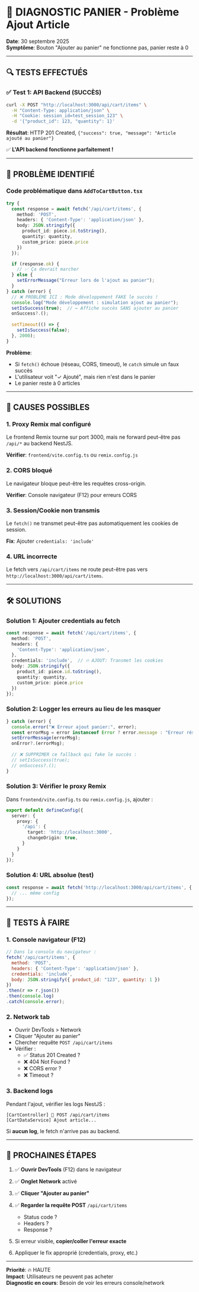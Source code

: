 # 🛒 DIAGNOSTIC PANIER - Problème Ajout Article

**Date**: 30 septembre 2025  
**Symptôme**: Bouton "Ajouter au panier" ne fonctionne pas, panier reste à 0

---

## 🔍 TESTS EFFECTUÉS

### ✅ Test 1: API Backend (SUCCÈS)
```bash
curl -X POST "http://localhost:3000/api/cart/items" \
  -H "Content-Type: application/json" \
  -H "Cookie: session_id=test_session_123" \
  -d '{"product_id": 123, "quantity": 1}'
```

**Résultat**: HTTP 201 Created, `{"success": true, "message": "Article ajouté au panier"}`

✅ **L'API backend fonctionne parfaitement !**

---

## 🐛 PROBLÈME IDENTIFIÉ

### Code problématique dans `AddToCartButton.tsx`

```typescript
try {
  const response = await fetch('/api/cart/items', {
    method: 'POST',
    headers: { 'Content-Type': 'application/json' },
    body: JSON.stringify({
      product_id: piece.id.toString(),
      quantity: quantity,
      custom_price: piece.price
    })
  });

  if (response.ok) {
    // ✅ Ça devrait marcher
  } else {
    setErrorMessage("Erreur lors de l'ajout au panier");
  }
} catch (error) {
  // ❌ PROBLÈME ICI : Mode développement FAKE le succès !
  console.log("Mode développement : simulation ajout au panier");
  setIsSuccess(true);  // ← Affiche succès SANS ajouter au panier
  onSuccess?.();
  
  setTimeout(() => {
    setIsSuccess(false);
  }, 2000);
}
```

**Problème**: 
- Si `fetch()` échoue (réseau, CORS, timeout), le `catch` simule un faux succès
- L'utilisateur voit "✓ Ajouté", mais rien n'est dans le panier
- Le panier reste à 0 articles

---

## 🔧 CAUSES POSSIBLES

### 1. Proxy Remix mal configuré
Le frontend Remix tourne sur port 3000, mais ne forward peut-être pas `/api/*` au backend NestJS.

**Vérifier**: `frontend/vite.config.ts` ou `remix.config.js`

### 2. CORS bloqué
Le navigateur bloque peut-être les requêtes cross-origin.

**Vérifier**: Console navigateur (F12) pour erreurs CORS

### 3. Session/Cookie non transmis
Le `fetch()` ne transmet peut-être pas automatiquement les cookies de session.

**Fix**: Ajouter `credentials: 'include'`

### 4. URL incorrecte
Le fetch vers `/api/cart/items` ne route peut-être pas vers `http://localhost:3000/api/cart/items`.

---

## 🛠️ SOLUTIONS

### Solution 1: Ajouter credentials au fetch

```typescript
const response = await fetch('/api/cart/items', {
  method: 'POST',
  headers: {
    'Content-Type': 'application/json',
  },
  credentials: 'include',  // 🔥 AJOUT: Transmet les cookies
  body: JSON.stringify({
    product_id: piece.id.toString(),
    quantity: quantity,
    custom_price: piece.price
  })
});
```

### Solution 2: Logger les erreurs au lieu de les masquer

```typescript
} catch (error) {
  console.error("❌ Erreur ajout panier:", error);
  const errorMsg = error instanceof Error ? error.message : "Erreur réseau";
  setErrorMessage(errorMsg);
  onError?.(errorMsg);
  
  // ❌ SUPPRIMER ce fallback qui fake le succès :
  // setIsSuccess(true);
  // onSuccess?.();
}
```

### Solution 3: Vérifier le proxy Remix

Dans `frontend/vite.config.ts` ou `remix.config.js`, ajouter :

```typescript
export default defineConfig({
  server: {
    proxy: {
      '/api': {
        target: 'http://localhost:3000',
        changeOrigin: true,
      }
    }
  }
});
```

### Solution 4: URL absolue (test)

```typescript
const response = await fetch('http://localhost:3000/api/cart/items', {
  // ... même config
});
```

---

## 🧪 TESTS À FAIRE

### 1. Console navigateur (F12)
```javascript
// Dans la console du navigateur :
fetch('/api/cart/items', {
  method: 'POST',
  headers: { 'Content-Type': 'application/json' },
  credentials: 'include',
  body: JSON.stringify({ product_id: "123", quantity: 1 })
})
.then(r => r.json())
.then(console.log)
.catch(console.error);
```

### 2. Network tab
- Ouvrir DevTools > Network
- Cliquer "Ajouter au panier"
- Chercher requête `POST /api/cart/items`
- Vérifier :
  - ✅ Status 201 Created ?
  - ❌ 404 Not Found ?
  - ❌ CORS error ?
  - ❌ Timeout ?

### 3. Backend logs
Pendant l'ajout, vérifier les logs NestJS :
```
[CartController] 🛒 POST /api/cart/items
[CartDataService] Ajout article...
```

Si **aucun log**, le fetch n'arrive pas au backend.

---

## 🎯 PROCHAINES ÉTAPES

1. ✅ **Ouvrir DevTools** (F12) dans le navigateur
2. ✅ **Onglet Network** activé
3. ✅ **Cliquer "Ajouter au panier"**
4. ✅ **Regarder la requête POST** `/api/cart/items`
   - Status code ?
   - Headers ?
   - Response ?

5. Si erreur visible, **copier/coller l'erreur exacte**

6. Appliquer le fix approprié (credentials, proxy, etc.)

---

**Priorité**: 🔥 HAUTE  
**Impact**: Utilisateurs ne peuvent pas acheter  
**Diagnostic en cours**: Besoin de voir les erreurs console/network
